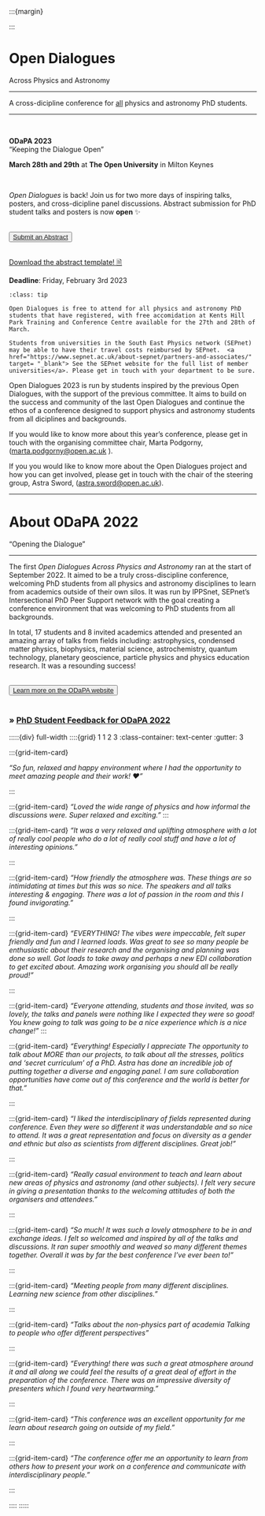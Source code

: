 :::{margin}

<script src="https://unpkg.com/@lottiefiles/lottie-player@latest/dist/lottie-player.js"></script>
<lottie-player src="https://assets1.lottiefiles.com/private_files/lf30_gt7vier2.json"  background="transparent"  speed="1"  style="width: 100%; height: 100%;" hover autoplay  ></lottie-player>

:::

# **Open Dialogues** 

<p class="emphase2"> Across Physics and Astronomy </p>

***

<p class="emphase">A cross-dicipline conference for <u>all</u> physics and astronomy PhD students.</p>

***

<br>

<div id="note">

<p class="emphase3"> <strong>ODaPA 2023</strong> <br> “Keeping the Dialogue Open” </p>

<p class="emphase"> <strong>March 28th and 29th</strong> at <strong>The Open University</strong> in Milton Keynes </p>

</div>

<br>

*Open Dialogues* is back! Join us for two more days of inspiring talks, posters, and cross-dicipline panel discussions. Abstract submission for PhD student talks and posters is now **open** ✨

<br>

<div class="wrapper">
<button class="button"><span> <a href="https://forms.office.com/pages/responsepage.aspx?id=VdQuDq-WAEG-06jl_ZgWhUNooYE8S1RJkQg3G2i3JdFUN0ZITUdSMldVWkhRNVY3VFRFMUk4UVlBVC4u"  title= "" target="blank"> Submit an Abstract </a></span></button> 
</div>

<br>

<p class="emphase">  <a href="https://docs.google.com/document/d/1hyoIy7h5KsVwA4Vqd1V-rtqkjGRyWIIm/edit" target= "_blank"> Download the abstract template! 🗎 </a> </p>


<p class="emphase"><strong>Deadline</strong>: Friday, February 3rd 2023</p>

```{admonition} Costs
:class: tip

Open Dialogues is free to attend for all physics and astronomy PhD students that have registered, with free accomidation at Kents Hill Park Training and Conference Centre available for the 27th and 28th of March.

Students from universities in the South East Physics network (SEPnet) may be able to have their travel costs reimbursed by SEPnet.  <a href="https://www.sepnet.ac.uk/about-sepnet/partners-and-associates/" target= "_blank"> See the SEPnet website for the full list of member universities</a>. Please get in touch with your department to be sure.

```

Open Dialogues 2023 is run by students inspired by the previous Open Dialogues, with the support of the previous committee. It aims to build on the success and community of the last Open Dialogues and continue the ethos of a conference designed to support physics and astronomy students from all diciplines and backgrounds.

If you would like to know more about this year’s conference, please get in touch with the organising committee chair, Marta Podgorny, (<a href="marta.podgorny@open.ac.uk" target= "_blank">marta.podgorny@open.ac.uk </a>).

If you you would like to know more about the Open Dialogues project and how you can get involved, please get in touch with the chair of the steering group, Astra Sword, (<a href="astra.sword@open.ac.uk" target= "_blank">astra.sword@open.ac.uk</a>).

***

# About ODaPA 2022  

<p class="emphase2"> “Opening the Dialogue”</p>

***

The first *Open Dialogues Across Physics and Astronomy* ran at the start of September 2022. It aimed to be a truly cross-discipline conference, welcoming PhD students from all physics and astronomy disciplines to learn from academics outside of their own silos. It was run by IPPSnet, SEPnet’s Intersectional PhD Peer Support network with the goal creating a conference environment that was welcoming to PhD students from all backgrounds.

In total, 17 students and 8 invited academics attended and presented an amazing array of talks from fields including: astrophysics, condensed matter physics, biophysics, material science, astrochemistry, quantum technology, planetary geoscience, particle physics and physics education research. It was a resounding success!

<br>

<div class="wrapper">
<button class="button"><span> <a href="https://odapa.org/2022/"  title= "" target="blank"> Learn more on the ODaPA website </a></span></button> 
</div>

<br>

<h3><strong>&#187;  <u>PhD Student Feedback for ODaPA 2022</u></strong></h3> 

:::::{div} full-width
::::{grid} 1 1 2 3
:class-container: text-center
:gutter: 3

:::{grid-item-card}

*“So fun, relaxed and happy environment where I had the opportunity to meet amazing people and their work! ♥️”*

:::

:::{grid-item-card}
*“Loved the wide range of physics and how informal the discussions were. Super relaxed and exciting.”*
:::

:::{grid-item-card}
*“It was a very relaxed and uplifting atmosphere with a lot of really cool people who do a lot of really cool stuff and have a lot of interesting opinions.”*

:::

:::{grid-item-card}
*“How friendly the atmosphere was. These things are so intimidating at times but this was so nice. The speakers and all talks interesting & engaging. There was a lot of passion in the room and this I found invigorating.”*

:::

:::{grid-item-card}
*“EVERYTHING! The vibes were impeccable, felt super friendly and fun and I learned loads. Was great to see so many people be enthusiastic about their research and the organising and planning was done so well. Got loads to take away and perhaps a new EDI collaboration to get excited about. Amazing work organising you should all be really proud!”*

:::

:::{grid-item-card}
*“Everyone attending, students and those invited, was so lovely, the talks and panels were nothing like I expected they were so good! You knew going to talk was going to be a nice experience which is a nice change!”*
:::

:::{grid-item-card}
*“Everything! Especially I appreciate The opportunity to talk about MORE than our projects, to talk about all the stresses, politics and ‘secret curriculum’ of a PhD. Astra has done an incredible job of putting together a diverse and engaging panel. I am sure collaboration opportunities have come out of this conference and the world is better for that.”*

:::

:::{grid-item-card}
*“I liked the interdisciplinary of fields represented during conference. Even they were so different it was understandable and so nice to attend. It was a great representation and focus on diversity as a gender and ethnic but also as scientists from different disciplines. Great job!”*

:::

:::{grid-item-card}
*“Really casual environment to teach and learn about new areas of physics and astronomy (and other subjects). I felt very secure in giving a presentation thanks to the welcoming attitudes of both the organisers and attendees.”*

:::


:::{grid-item-card}
*“So much! It was such a lovely atmosphere to be in and exchange ideas. I felt so welcomed and inspired by all of the talks and discussions. It ran super smoothly and weaved so many different themes together. Overall it was by far the best conference I’ve ever been to!”*

:::

:::{grid-item-card}
*“Meeting people from many different disciplines. Learning new science from other disciplines.”*

:::

:::{grid-item-card}
*“Talks about the non-physics part of academia Talking to people who offer different perspectives”*

:::

:::{grid-item-card}
*“Everything! there was such a great atmosphere around it and all along we could feel the results of a great deal of effort in the preparation of the conference. There was an impressive diversity of presenters which I found very heartwarming.”*

:::

:::{grid-item-card}
*“This conference was an excellent opportunity for me learn about research going on outside of my field.”*

:::

:::{grid-item-card}
*“The conference offer me an opportunity to learn from others how to present your work on a conference and communicate with interdisciplinary people.”*

:::


::::
:::::
